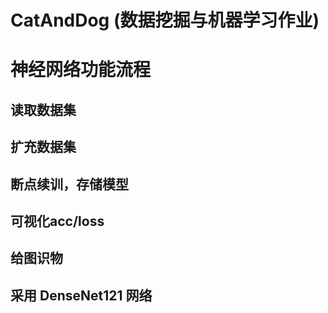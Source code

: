 # CatAndDog (数据挖掘与机器学习作业)
# 神经网络功能流程
## 读取数据集
## 扩充数据集
## 断点续训，存储模型
## 可视化acc/loss
## 给图识物

## 采用 DenseNet121 网络
